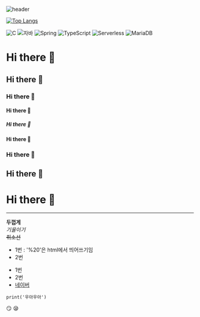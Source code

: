 ![header](https://capsule-render.vercel.app/api?type=wave&color=auto&height=300&section=header&text=우와%20우와&fontSize=90)

[![Top Langs](https://github-readme-stats.vercel.app/api/top-langs/?username=Kongalmengi)](https://github.com/Kongalmengi/github-readme-stats)

![C](https://img.shields.io/badge/-C-123456?style=flat-square&logo=C&logoColor=black)
![자바](https://img.shields.io/badge/-자바-007396?style=flat&logo=Java&logoColor=ffffff)
![Spring](https://img.shields.io/badge/-Spring-6DB33F?style=for-the-badge&logo=Spring&logoColor=white)
![TypeScript](https://img.shields.io/badge/-TypeScript-3178C6?style=flat-square&logo=TypeScript&logoColor=white)
![Serverless](https://img.shields.io/badge/-Serverless-FD5750?style=flat-square&logo=Serverless&logoColor=magenta)
![MariaDB](https://img.shields.io/badge/-MariaDB-1F305F?style=flat-square&logo=mariadb&logoColor=white)

# Hi there 👋
## Hi there 👋
### Hi there 👋
#### Hi there 👋
##### Hi there 👋
#### Hi there 👋
### Hi there 👋
## Hi there 👋
# Hi there 👋
---
**두껍게** <br>
*기울이기* <br>
~~취소선~~ <br>

* 1번 : '%20'은 html에서 띄어쓰기임
* 2번
- 1번
- 2번
- [네이버](www.naver.com)

```
print('우아우아')
```

:smirk:
:sleepy:
